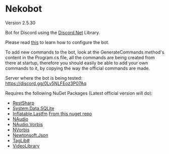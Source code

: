 # Nekobot
Version 2.5.30

Bot for Discord using the [Discord.Net](https://github.com/RogueException/Discord.Net) Library.

Please read [this](Configure.md) to learn how to configure the bot.

To add new commands to the bot, look at the GenerateCommands method's content in the Program.cs file, all the commands are being created from there at startup, therefore you should easily be able to add your own commands to it, by copying the way the official commands are made.

Server where the bot is being tested: https://discord.gg/0Lv5NLFEoz3P07Aq

Requires the following NuGet Packages (Latest official version will do):
- [RestSharp](https://www.nuget.org/packages/RestSharp)
- [System.Data.SQLite](https://www.nuget.org/packages/System.Data.SQLite/)
- [Inflatable.Lastfm](https://www.nuget.org/packages/Inflatable.Lastfm/) [From this nuget repo](https://ci.appveyor.com/nuget/lastfm)
- [NAudio](https://www.nuget.org/packages/NAudio)
- [NAudio.Vorbis](https://www.nuget.org/packages/NAudio.Vorbis)
- [NVorbis](https://www.nuget.org/packages/NVorbis)
- [Newtonsoft.Json](https://www.nuget.org/packages/Newtonsoft.Json)
- [TagLib#](https://www.nuget.org/packages/taglib)
- [VideoLibrary](https://www.nuget.org/packages/VideoLibrary)
